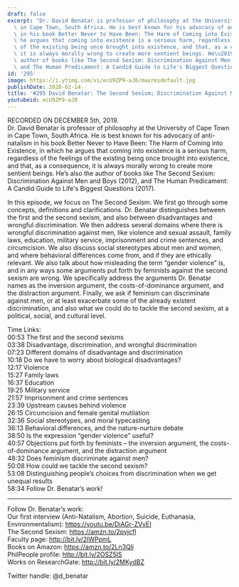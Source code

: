 ```yaml
---
draft: false
excerpt: "Dr. David Benatar is professor of philosophy at the University of Cape Town\
  \ in Cape Town, South Africa. He is best known for his advocacy of anti-natalism\
  \ in his book Better Never to Have Been: The Harm of Coming into Existence, in which\
  \ he argues that coming into existence is a serious harm, regardless of the feelings\
  \ of the existing being once brought into existence, and that, as a consequence,\
  \ it is always morally wrong to create more sentient beings. He\u2019s also the\
  \ author of books like The Second Sexism: Discrimination Against Men and Boys (2012),\
  \ and The Human Predicament: A Candid Guide to Life's Biggest Questions (2017)."
id: '295'
image: https://i.ytimg.com/vi/ecU9ZP9-aJ0/maxresdefault.jpg
publishDate: 2020-02-14
title: '#295 David Benatar: The Second Sexism; Discrimination Against Men And Boys'
youtubeid: ecU9ZP9-aJ0
---
```

<div class="timelinks">

RECORDED ON DECEMBER 5th, 2019.  
Dr. David Benatar is professor of philosophy at the University of Cape Town in Cape Town, South Africa. He is best known for his advocacy of anti-natalism in his book Better Never to Have Been: The Harm of Coming into Existence, in which he argues that coming into existence is a serious harm, regardless of the feelings of the existing being once brought into existence, and that, as a consequence, it is always morally wrong to create more sentient beings. He’s also the author of books like The Second Sexism: Discrimination Against Men and Boys (2012), and The Human Predicament: A Candid Guide to Life's Biggest Questions (2017).

In this episode, we focus on The Second Sexism. We first go through some concepts, definitions and clarifications. Dr. Benatar distinguishes between the first and the second sexism, and also between disadvantages and wrongful discrimination. We then address several domains where there is wrongful discrimination against men, like violence and sexual assault, family laws, education, military service, imprisonment and crime sentences, and circumcision. We also discuss social stereotypes about men and women, and where behavioral differences come from, and if they are ethically relevant. We also talk about how misleading the term “gender violence” is, and in any ways some arguments put forth by feminists against the second sexism are wrong. We specifically address the arguments Dr. Benatar names as the inversion argument, the costs-of-dominance argument, and the distraction argument. Finally, we ask if feminism can discriminate against men, or at least exacerbate some of the already existent discrimination, and also what we could do to tackle the second sexism, at a political, social, and cultural level.


Time Links:  
<time>00:53</time> The first and the second sexisms  
<time>03:38</time> Disadvantage, discrimination, and wrongful discrimination   
<time>07:23</time> Different domains of disadvantage and discrimination   
<time>10:18</time> Do we have to worry about biological disadvantages?  
<time>12:17</time> Violence  
<time>15:27</time> Family laws  
<time>16:37</time> Education  
<time>19:25</time> Military service  
<time>21:57</time> Imprisonment and crime sentences  
<time>23:39</time> Upstream causes behind violence  
<time>26:15</time> Circumcision and female genital mutilation  
<time>32:36</time> Social stereotypes, and moral typecasting  
<time>36:13</time> Behavioral differences, and the nature-nurture debate  
<time>38:50</time> Is the expression “gender violence” useful?  
<time>40:57</time> Objections put forth by feminists – the inversion argument, the costs-of-dominance argument, and the distraction argument  
<time>48:32</time> Does feminism discriminate against men?  
<time>50:08</time> How could we tackle the second sexism?  
<time>53:08</time> Distinguishing people’s choices from discrimination when we get unequal results  
<time>58:34</time> Follow Dr. Benatar’s work!

---

Follow Dr. Benatar’s work:  
Our first interview (Anti-Natalism, Abortion, Suicide, Euthanasia, Environmentalism): https://youtu.be/DiAGr-ZVvEI  
The Second Sexism: https://amzn.to/2pvjcfl  
Faculty page: http://bit.ly/2IWPpmL  
Books on Amazon: https://amzn.to/2Ln3Qli  
PhilPeople profile: http://bit.ly/2OSZ5lS  
Works on ResearchGate: http://bit.ly/2MKydBZ

Twitter handle: @d_benatar
</div>

